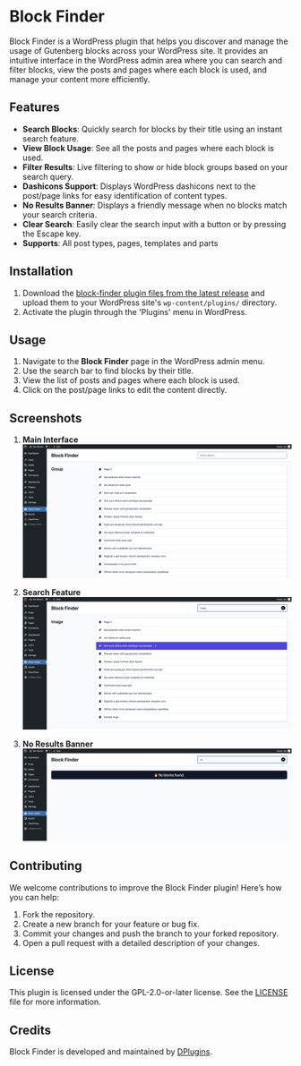 # Block Finder

Block Finder is a WordPress plugin that helps you discover and manage the usage of Gutenberg blocks across your WordPress site. It provides an intuitive interface in the WordPress admin area where you can search and filter blocks, view the posts and pages where each block is used, and manage your content more efficiently.

## Features

- **Search Blocks**: Quickly search for blocks by their title using an instant search feature.
- **View Block Usage**: See all the posts and pages where each block is used.
- **Filter Results**: Live filtering to show or hide block groups based on your search query.
- **Dashicons Support**: Displays WordPress dashicons next to the post/page links for easy identification of content types.
- **No Results Banner**: Displays a friendly message when no blocks match your search criteria.
- **Clear Search**: Easily clear the search input with a button or by pressing the Escape key.
- **Supports**: All post types, pages, templates and parts

## Installation

1. Download the [block-finder plugin files from the latest release](https://github.com/krstivoja/block-finder/releases/download/1.0.2/block-finder.zip) and upload them to your WordPress site's `wp-content/plugins/` directory.
2. Activate the plugin through the 'Plugins' menu in WordPress.

## Usage

1. Navigate to the **Block Finder** page in the WordPress admin menu.
2. Use the search bar to find blocks by their title.
3. View the list of posts and pages where each block is used.
4. Click on the post/page links to edit the content directly.

## Screenshots

1. **Main Interface**
   ![Main Interface](img/1.png)
   
2. **Search Feature**
   ![Search Feature](img/2.png)
   
3. **No Results Banner**
   ![No Results Banner](img/3.png)

## Contributing

We welcome contributions to improve the Block Finder plugin! Here’s how you can help:

1. Fork the repository.
2. Create a new branch for your feature or bug fix.
3. Commit your changes and push the branch to your forked repository.
4. Open a pull request with a detailed description of your changes.

## License

This plugin is licensed under the GPL-2.0-or-later license. See the [LICENSE](LICENSE) file for more information.

## Credits

Block Finder is developed and maintained by [DPlugins](https://dplugins.com/).

